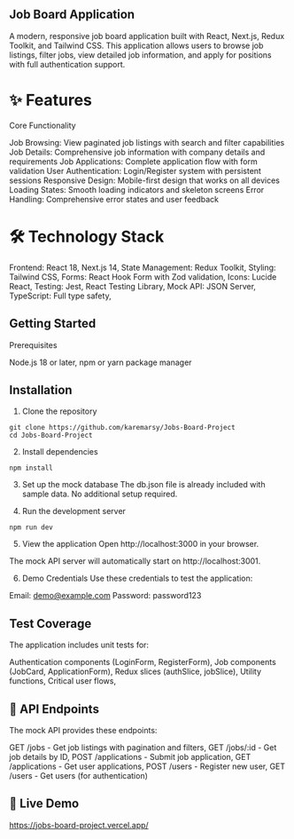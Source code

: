 ## Job Board Application
A modern, responsive job board application built with React, Next.js, Redux Toolkit, and Tailwind CSS. This application allows users to browse job listings, filter jobs, view detailed job information, and apply for positions with full authentication support.

# ✨ Features
Core Functionality

Job Browsing: View paginated job listings with search and filter capabilities
Job Details: Comprehensive job information with company details and requirements
Job Applications: Complete application flow with form validation
User Authentication: Login/Register system with persistent sessions
Responsive Design: Mobile-first design that works on all devices
Loading States: Smooth loading indicators and skeleton screens
Error Handling: Comprehensive error states and user feedback

# 🛠️ Technology Stack

Frontend: React 18, Next.js 14,
State Management: Redux Toolkit,
Styling: Tailwind CSS,
Forms: React Hook Form with Zod validation,
Icons: Lucide React,
Testing: Jest, React Testing Library,
Mock API: JSON Server,
TypeScript: Full type safety,

## Getting Started

Prerequisites

Node.js 18 or later,
npm or yarn package manager

## Installation

1. Clone the repository
 ```
git clone https://github.com/karemarsy/Jobs-Board-Project
cd Jobs-Board-Project
```

2. Install dependencies
```
npm install

```

3. Set up the mock database
The db.json file is already included with sample data. No additional setup required.

4. Run the development server

```
npm run dev
```
5. View the application
Open http://localhost:3000 in your browser.

The mock API server will automatically start on http://localhost:3001.

6. Demo Credentials
Use these credentials to test the application:

Email: demo@example.com
Password: password123



## Test Coverage
The application includes unit tests for:

Authentication components (LoginForm, RegisterForm),
Job components (JobCard, ApplicationForm),
Redux slices (authSlice, jobSlice),
Utility functions,
Critical user flows,

## 📝 API Endpoints
The mock API provides these endpoints:

GET /jobs - Get job listings with pagination and filters,
GET /jobs/:id - Get job details by ID,
POST /applications - Submit job application,
GET /applications - Get user applications,
POST /users - Register new user,
GET /users - Get users (for authentication)

## 🚀 Live Demo

https://jobs-board-project.vercel.app/